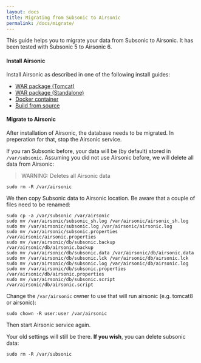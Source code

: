 ```yaml
---
layout: docs
title: Migrating from Subsonic to Airsonic
permalink: /docs/migrate/
---
```

This guide helps you to migrate your data from Subsonic to Airsonic. It has been tested with Subsonic 5 to Airsonic 6.

#### Install Airsonic

Install Airsonic as described in one of the following install guides:

- [WAR package (Tomcat)](/docs/install/war-tomcat)
- [WAR package (Standalone)](/docs/install/war-standalone)
- [Docker container](/docs/install/docker)
- [Build from source](/docs/install/source)

#### Migrate to Airsonic

After installation of Airsonic, the database needs to be migrated. In preperation for that, stop the Airsonic service.

If you ran Subsonic before, your data will be (by default) stored in `/var/subsonic`. Assuming you did not use Airsonic before, we will delete all data from Airsonic:

> WARNING: Deletes all Airsonic data
```
sudo rm -R /var/airsonic
```

We then copy Subsonic data to Airsonic location. Be aware that a couple of files need to be renamed:

```
sudo cp -a /var/subsonic /var/airsonic
sudo mv /var/airsonic/subsonic_sh.log /var/airsonic/airsonic_sh.log
sudo mv /var/airsonic/subsonic.log /var/airsonic/airsonic.log
sudo mv /var/airsonic/subsonic.properties /var/airsonic/airsonic.properties
sudo mv /var/airsonic/db/subsonic.backup /var/airsonic/db/airsonic.backup
sudo mv /var/airsonic/db/subsonic.data /var/airsonic/db/airsonic.data
sudo mv /var/airsonic/db/subsonic.lck /var/airsonic/db/airsonic.lck
sudo mv /var/airsonic/db/subsonic.log /var/airsonic/db/airsonic.log
sudo mv /var/airsonic/db/subsonic.properties /var/airsonic/db/airsonic.properties
sudo mv /var/airsonic/db/subsonic.script /var/airsonic/db/airsonic.script
```

Change the `/var/airsonic` owner to use that will run airsonic (e.g. tomcat8 or airsonic):

```
sudo chown -R user:user /var/airsonic
```

Then start Airsonic service again.

Your old settings will still be there. **If you wish**, you can delete subsonic data:

```
sudo rm -R /var/subsonic
```
